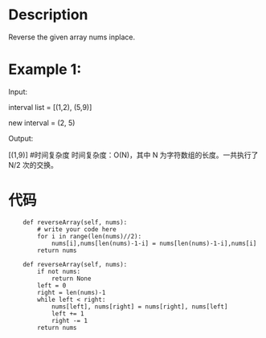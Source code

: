 # Description
Reverse the given array nums inplace.
# Example 1:

Input:

interval list = [(1,2), (5,9)]

new interval = (2, 5)

Output:

[(1,9)]
#时间复杂度
时间复杂度：O(N)，其中 N 为字符数组的长度。一共执行了 N/2 次的交换。

# 代码
```
    def reverseArray(self, nums):
        # write your code here
        for i in range(len(nums)//2):
            nums[i],nums[len(nums)-1-i] = nums[len(nums)-1-i],nums[i]
        return nums
```

```
    def reverseArray(self, nums):
        if not nums:
            return None
        left = 0
        right = len(nums)-1
        while left < right:
            nums[left], nums[right] = nums[right], nums[left]
            left += 1
            right -= 1
        return nums
```
